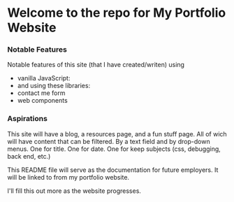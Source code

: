 # Welcome to the repo for My Portfolio Website

### Notable Features
Notable features of this site (that I have created/writen) using 
* vanilla JavaScript:
* and using these libraries:
* contact me form
* web components

### Aspirations
This site will have a blog, a resources page, and a fun stuff page. All of wich will have content that can be filtered.
By a text field and by drop-down menus. One for title. One for date. One for keep subjects (css, debugging, back end, etc.)

This README file will serve as the documentation for future employers. It will be linked to from my portfolio website.

I'll fill this out more as the website progresses.